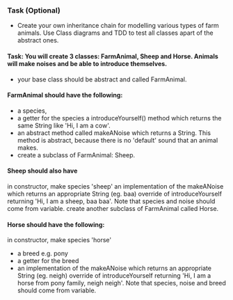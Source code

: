 ### Task (Optional)
- Create your own inheritance chain for modelling various types of farm animals. Use Class diagrams and TDD to test all classes apart of the abstract ones.

#### Task: You will create 3 classes: FarmAnimal, Sheep and Horse. Animals will make noises and be able to introduce themselves.

- your base class should be abstract and called FarmAnimal.

#### FarmAnimal should have the following:

- a species,
- a getter for the species
a introduceYourself() method which returns the same String like 'Hi, I am a cow'.
- an abstract method called makeANoise which returns a String. This method is abstract, because there is no 'default' sound that an animal makes.
- create a subclass of FarmAnimal: Sheep.

#### Sheep should also have

in constructor, make species 'sheep'
an implementation of the makeANoise which returns an appropriate String (eg. baa)
override of introduceYourself returning 'Hi, I am a sheep, baa baa'. Note that species and noise should come from variable.
create another subclass of FarmAnimal called Horse.

#### Horse should have the following:

in constructor, make species 'horse'
- a breed e.g. pony
- a getter for the breed
- an implementation of the makeANoise which returns an appropriate String (eg. neigh)
override of introduceYourself returning 'Hi, I am a horse from pony family, neigh neigh'. Note that species, noise and breed should come from variable.
  
